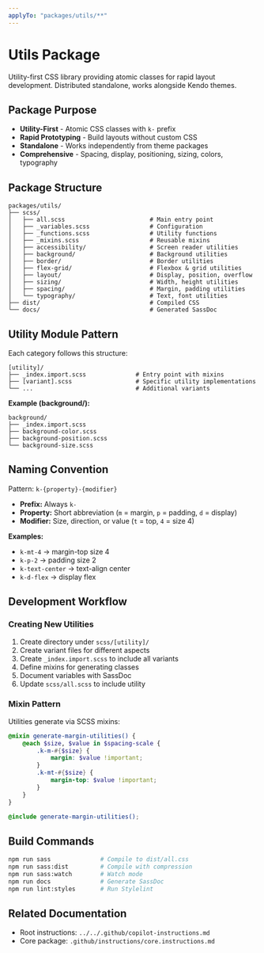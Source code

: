 ```yaml
---
applyTo: "packages/utils/**"
---
```


# Utils Package

Utility-first CSS library providing atomic classes for rapid layout development. Distributed standalone, works alongside Kendo themes.

## Package Purpose

- **Utility-First** - Atomic CSS classes with `k-` prefix
- **Rapid Prototyping** - Build layouts without custom CSS
- **Standalone** - Works independently from theme packages
- **Comprehensive** - Spacing, display, positioning, sizing, colors, typography

## Package Structure

```
packages/utils/
├── scss/
│   ├── all.scss                        # Main entry point
│   ├── _variables.scss                 # Configuration
│   ├── _functions.scss                 # Utility functions
│   ├── _mixins.scss                    # Reusable mixins
│   ├── accessibility/                  # Screen reader utilities
│   ├── background/                     # Background utilities
│   ├── border/                         # Border utilities
│   ├── flex-grid/                      # Flexbox & grid utilities
│   ├── layout/                         # Display, position, overflow
│   ├── sizing/                         # Width, height utilities
│   ├── spacing/                        # Margin, padding utilities
│   └── typography/                     # Text, font utilities
├── dist/                               # Compiled CSS
└── docs/                               # Generated SassDoc
```

## Utility Module Pattern

Each category follows this structure:

```
[utility]/
├── _index.import.scss              # Entry point with mixins
├── [variant].scss                  # Specific utility implementations
└── ...                             # Additional variants
```

**Example (background/):**
```
background/
├── _index.import.scss
├── background-color.scss
├── background-position.scss
└── background-size.scss
```

## Naming Convention

Pattern: `k-{property}-{modifier}`

- **Prefix:** Always `k-`
- **Property:** Short abbreviation (`m` = margin, `p` = padding, `d` = display)
- **Modifier:** Size, direction, or value (`t` = top, `4` = size 4)

**Examples:**
- `k-mt-4` → margin-top size 4
- `k-p-2` → padding size 2
- `k-text-center` → text-align center
- `k-d-flex` → display flex

## Development Workflow

### Creating New Utilities

1. Create directory under `scss/[utility]/`
2. Create variant files for different aspects
3. Create `_index.import.scss` to include all variants
4. Define mixins for generating classes
5. Document variables with SassDoc
6. Update `scss/all.scss` to include utility

### Mixin Pattern

Utilities generate via SCSS mixins:

```scss
@mixin generate-margin-utilities() {
    @each $size, $value in $spacing-scale {
        .k-m-#{$size} {
            margin: $value !important;
        }
        .k-mt-#{$size} {
            margin-top: $value !important;
        }
    }
}

@include generate-margin-utilities();
```

## Build Commands

```bash
npm run sass              # Compile to dist/all.css
npm run sass:dist         # Compile with compression
npm run sass:watch        # Watch mode
npm run docs              # Generate SassDoc
npm run lint:styles       # Run Stylelint
```

## Related Documentation

- Root instructions: `../../.github/copilot-instructions.md`
- Core package: `.github/instructions/core.instructions.md`

